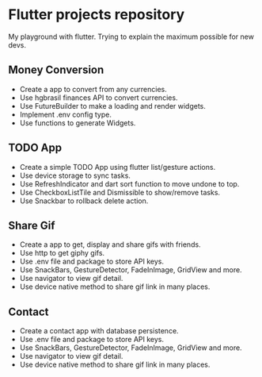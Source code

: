 # Flutter projects repository

My playground with flutter. 
Trying to explain the maximum possible for new devs.

## Money Conversion 

- Create a app to convert from any currencies.
- Use hgbrasil finances API to convert currencies.
- Use FutureBuilder to make a loading and render widgets.
- Implement .env config type.
- Use functions to generate Widgets.


## TODO App

- Create a simple TODO App using flutter list/gesture actions.
- Use device storage to sync tasks.
- Use RefreshIndicator and dart sort function to move undone to top.
- Use CheckboxListTile and Dismissible to show/remove tasks. 
- Use Snackbar to rollback delete action.


## Share Gif

- Create a app to get, display and share gifs with friends.
- Use http to get giphy gifs.
- Use .env file and package to store API keys.
- Use SnackBars, GestureDetector, FadeInImage, GridView and more.
- Use navigator to view gif detail.
- Use device native method to share gif link in many places.

## Contact

- Create a contact app with database persistence.
- Use .env file and package to store API keys.
- Use SnackBars, GestureDetector, FadeInImage, GridView and more.
- Use navigator to view gif detail.
- Use device native method to share gif link in many places.

